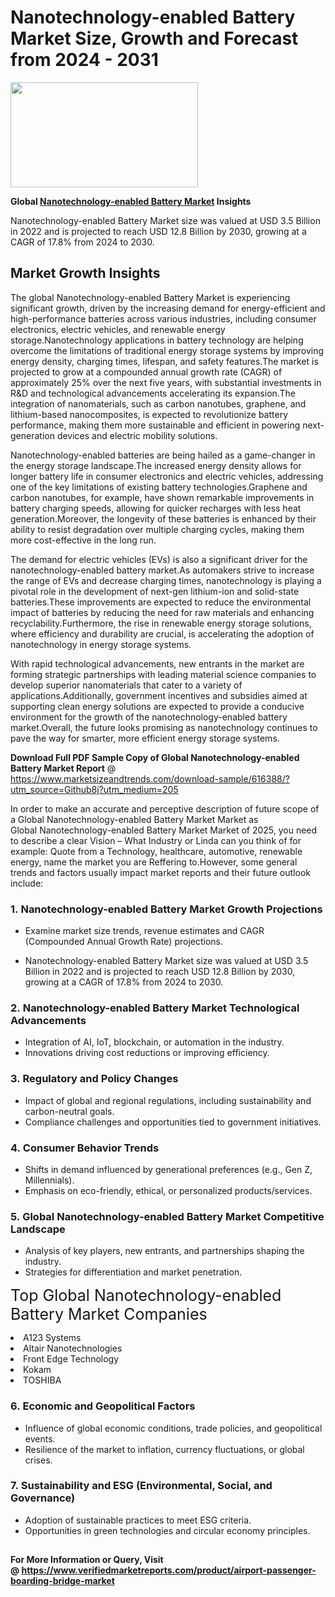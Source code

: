 <H1>Nanotechnology-enabled Battery Market Size, Growth and Forecast from 2024 - 2031</H1><img class="aligncenter size-medium wp-image-584254" src="https://thirdeyenews.in/wp-content/uploads/2024/09/Global-Market-Research-300x168.jpeg" alt="" width="300" height="168" /><p><strong>Global&nbsp;<a href="https://www.marketsizeandtrends.com/download-sample/616388/?utm_source=Github8j?utm_medium=205">Nanotechnology-enabled Battery Market</a> Insights</strong></p><p>Nanotechnology-enabled Battery Market size was valued at USD 3.5 Billion in 2022 and is projected to reach USD 12.8 Billion by 2030, growing at a CAGR of 17.8% from 2024 to 2030.</p><p><h2>Market Growth Insights</h2> <p>The global Nanotechnology-enabled Battery Market is experiencing significant growth, driven by the increasing demand for energy-efficient and high-performance batteries across various industries, including consumer electronics, electric vehicles, and renewable energy storage.Nanotechnology applications in battery technology are helping overcome the limitations of traditional energy storage systems by improving energy density, charging times, lifespan, and safety features.The market is projected to grow at a compounded annual growth rate (CAGR) of approximately 25% over the next five years, with substantial investments in R&D and technological advancements accelerating its expansion.The integration of nanomaterials, such as carbon nanotubes, graphene, and lithium-based nanocomposites, is expected to revolutionize battery performance, making them more sustainable and efficient in powering next-generation devices and electric mobility solutions.</p> <p>Nanotechnology-enabled batteries are being hailed as a game-changer in the energy storage landscape.The increased energy density allows for longer battery life in consumer electronics and electric vehicles, addressing one of the key limitations of existing battery technologies.Graphene and carbon nanotubes, for example, have shown remarkable improvements in battery charging speeds, allowing for quicker recharges with less heat generation.Moreover, the longevity of these batteries is enhanced by their ability to resist degradation over multiple charging cycles, making them more cost-effective in the long run.</p> <p>The demand for electric vehicles (EVs) is also a significant driver for the nanotechnology-enabled battery market.As automakers strive to increase the range of EVs and decrease charging times, nanotechnology is playing a pivotal role in the development of next-gen lithium-ion and solid-state batteries.These improvements are expected to reduce the environmental impact of batteries by reducing the need for raw materials and enhancing recyclability.Furthermore, the rise in renewable energy storage solutions, where efficiency and durability are crucial, is accelerating the adoption of nanotechnology in energy storage systems.</p> <p>With rapid technological advancements, new entrants in the market are forming strategic partnerships with leading material science companies to develop superior nanomaterials that cater to a variety of applications.Additionally, government incentives and subsidies aimed at supporting clean energy solutions are expected to provide a conducive environment for the growth of the nanotechnology-enabled battery market.Overall, the future looks promising as nanotechnology continues to pave the way for smarter, more efficient energy storage systems.</p> <p><span class=""><strong>Download Full PDF Sample Copy of Global Nanotechnology-enabled Battery Market Report</strong> @ <a href="https://www.marketsizeandtrends.com/download-sample/616388/?utm_source=Github8j?utm_medium=205" target="_blank">https://www.marketsizeandtrends.com/download-sample/616388/?utm_source=Github8j?utm_medium=205</a></span></p><p>In order to make an accurate and perceptive description of future scope of a Global&nbsp;Nanotechnology-enabled Battery Market Market as Global&nbsp;Nanotechnology-enabled Battery Market Market of 2025, you need to describe a clear Vision &ndash; What Industry or Linda can you think of for example: Quote from a Technology, healthcare, automotive, renewable energy, name the market you are Reffering to.However, some general trends and factors usually impact market reports and their future outlook include:</p><h3>1.&nbsp;<strong>Nanotechnology-enabled Battery Market Growth Projections</strong></h3><ul><li>Examine market size trends, revenue estimates and CAGR (Compounded Annual Growth Rate) projections.</li><li><p>Nanotechnology-enabled Battery Market size was valued at USD 3.5 Billion in 2022 and is projected to reach USD 12.8 Billion by 2030, growing at a CAGR of 17.8% from 2024 to 2030.</p></li></ul><h3>2.&nbsp;<strong>Nanotechnology-enabled Battery Market Technological Advancements</strong></h3><ul><li>Integration of AI, IoT, blockchain, or automation in the industry.</li><li>Innovations driving cost reductions or improving efficiency.</li></ul><h3>3.&nbsp;<strong>Regulatory and Policy Changes</strong></h3><ul><li>Impact of global and regional regulations, including sustainability and carbon-neutral goals.</li><li>Compliance challenges and opportunities tied to government initiatives.</li></ul><h3>4.&nbsp;<strong>Consumer Behavior Trends</strong></h3><ul><li>Shifts in demand influenced by generational preferences (e.g., Gen Z, Millennials).</li><li>Emphasis on eco-friendly, ethical, or personalized products/services.</li></ul><h3>5.&nbsp;<strong>Global Nanotechnology-enabled Battery Market Competitive Landscape</strong></h3><ul><li>Analysis of key players, new entrants, and partnerships shaping the industry.</li><li>Strategies for differentiation and market penetration.</li></ul><p data-pm-slice="1 1 []"><span style="color: inherit; font-family: inherit; font-size: 25px;">Top Global Nanotechnology-enabled Battery Market Companies</span></p><div class="" data-test-id=""><p><li>A123 Systems</li><li> Altair Nanotechnologies</li><li> Front Edge Technology</li><li> Kokam</li><li> TOSHIBA</li></p></div><h3>6.&nbsp;<strong>Economic and Geopolitical Factors</strong></h3><ul><li>Influence of global economic conditions, trade policies, and geopolitical events.</li><li>Resilience of the market to inflation, currency fluctuations, or global crises.</li></ul><h3>7.&nbsp;<strong>Sustainability and ESG (Environmental, Social, and Governance)</strong></h3><ul><li>Adoption of sustainable practices to meet ESG criteria.</li><li>Opportunities in green technologies and circular economy principles.</li></ul><h2><strong style="font-size: 14px;">For More Information or Query, Visit @&nbsp;</strong><a style="background-color: #ffffff; font-size: 14px;" href="https://www.marketsizeandtrends.com/report/nanotechnology-enabled-battery-market/" target="_blank">https://www.verifiedmarketreports.com/product/airport-passenger-boarding-bridge-market</a></h2>
